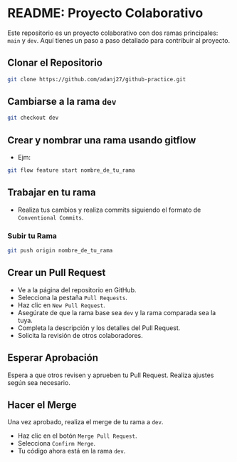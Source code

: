 # README: Proyecto Colaborativo

Este repositorio es un proyecto colaborativo con dos ramas principales: `main` y `dev`. Aquí tienes un paso a paso detallado para contribuir al proyecto.

## Clonar el Repositorio

```bash
git clone https://github.com/adanj27/github-practice.git
```

## Cambiarse a la rama `dev`

```bash
git checkout dev
```

## Crear y nombrar una rama usando gitflow
- Ejm:

```bash
git flow feature start nombre_de_tu_rama
```

## Trabajar en tu rama
- Realiza tus cambios y realiza commits siguiendo el formato de `Conventional Commits`.

### Subir tu Rama

```bash
git push origin nombre_de_tu_rama
```

## Crear un Pull Request

- Ve a la página del repositorio en GitHub.
- Selecciona la pestaña `Pull Requests`.
- Haz clic en `New Pull Request`.
- Asegúrate de que la rama base sea `dev` y la rama comparada sea la tuya.
- Completa la descripción y los detalles del Pull Request.
- Solicita la revisión de otros colaboradores.

## Esperar Aprobación

Espera a que otros revisen y aprueben tu Pull Request. Realiza ajustes según sea necesario.

## Hacer el Merge

Una vez aprobado, realiza el merge de tu rama a `dev`.

- Haz clic en el botón `Merge Pull Request`.
- Selecciona `Confirm Merge`.
- Tu código ahora está en la rama `dev`.